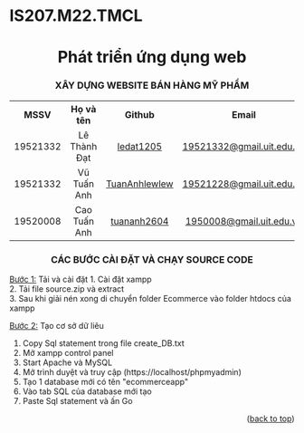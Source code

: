 # IS207.M22.TMCL
<h1 align="center">Phát triển ứng dụng web</h1>

<div align="center">
     <h3>XÂY DỰNG WEBSITE BÁN HÀNG MỸ PHẨM</h3>
</div>

<table align="center">
 <tr>
  <th>MSSV</th>
  <th>Họ và tên</th>
  <th>Github</th>
  <th>Email</th>
 </tr>
 <tr align="center">
  <td>19521332</td>
  <td>Lê Thành Đạt</td>
  <td><a href="https://github.com/ledat1205">ledat1205<a></td>
  <td><a href="19521332@gmail.uit.edu.vn">19521332@gmail.uit.edu.vn<a></td>
 </tr>
 <tr align="center">
  <td>19521332</td>
  <td>Vũ Tuấn Anh</td>
  <td><a href="https://github.com/TuanAnhlewlew">TuanAnhlewlew<a></td>
  <td><a href="19521228@gmail.uit.edu.vn">19521228@gmail.uit.edu.vn<a></td>
 </tr>
 <tr align="center">
  <td>19520008</td>
  <td>Cao Tuấn Anh</td>
  <td><a href="https://github.com/tuananh2604">tuananh2604<a></td>
  <td><a href="1950008@gmail.uit.edu.vn">1950008@gmail.uit.edu.vn<a></td>
 </tr>
</table>

<h3 align="center">CÁC BƯỚC CÀI ĐẶT VÀ CHẠY SOURCE CODE</h3>
<ins>Bước 1:</ins> Tải và cài đặt
1. Cài đặt xampp </br>
2. Tải file source.zip và extract  </br>
3. Sau khi giải nén xong di chuyển folder Ecommerce vào folder htdocs của xampp  </br>
       
<ins>Bước 2:</ins> Tạo cơ sở dữ liêu
1. Copy Sql statement trong file create_DB.txt</br>
2. Mở xampp control panel</br>
3. Start Apache và MySQL </br>
4. Mở trình duyệt và truy cập (https://localhost/phpmyadmin)</br>
5. Tạo 1 database mới có tên "ecommerceapp"</br>
6. Vào tab SQL của database mới tạo</br>
7. Paste Sql statement và ấn Go</br>

<p align="right">(<a href="#top">back to top</a>)</p>
